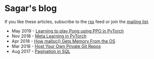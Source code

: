 # Sagar's blog

If you like these articles, subscribe to the [rss](/blog/atom.xml) feed or
join the <a href="http://eepurl.com/doq18z" rel="nofollow" target="_blank">mailing list</a>.

- May 2019 - [Learning to play Pong using PPO in PyTorch](/blog/pong-ppo/)
- Nov 2018 - [Meta Learning in PyTorch](/blog/meta-learning-in-pytorch/)
- Apr 2018 - [How malloc() Gets Memory From the OS](/blog/how-malloc-gets-memory-from-os/)
- Mar 2018 - [Host Your Own Private Git Repos](/blog/host-your-own-private-git-repos/)
- Aug 2017 - [Pagination in SQL](/blog/sql-pagination/)

